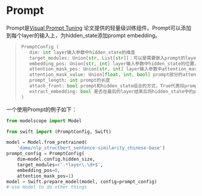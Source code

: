 # Prompt

Prompt是[Visual Prompt Tuning](https://arxiv.org/abs/2106.09685) 论文提供的轻量级训练组件。Prompt可以添加到每个layer的输入上，为hidden_state添加prompt embedding。

>```python
>PromptConfig (
>    dim: int layer输入参数中hidden_state的维度
>    target_modules: Union[str, List[str]]：可以是需要嵌入prompt的layer的正则表达式（字符串类型），如果是List，则匹配这些layers名称的末尾
>    embedding_pos: Union[str, int] layer输入参数中hidden_state的位置，如果是tuple/list则是int类型，如果是dict则是str类型
>    attention_mask_pos: Union[str, int] layer输入参数中attention_mask的位置，如果是tuple/list则是int类型，如果是dict则是str类型
>    attention_mask_value: Union[float, int, bool] prompt部分的attention值，默认为0.0
>    prompt_length: int prompt的长度
>    attach_front: bool prompt和hidden_state组合的方式，True代表将prompt concat到hidden_state的前面，反之则concat到后面
>    extract_embedding: bool 是否在最后的layer结束后将hidden_state中的prompt部分移除
>)
>```

一个使用Prompt的例子如下：

```python
from modelscope import Model

from swift import (PromptConfig, Swift)

model = Model.from_pretrained(
    'damo/nlp_structbert_sentence-similarity_chinese-base')
prompt_config = PromptConfig(
    dim=model.config.hidden_size,
    target_modules=r'.*layer\.\d+$',
    embedding_pos=0,
    attention_mask_pos=1)
model = Swift.prepare_model(model, config=prompt_config)
# use model to do other things
```

